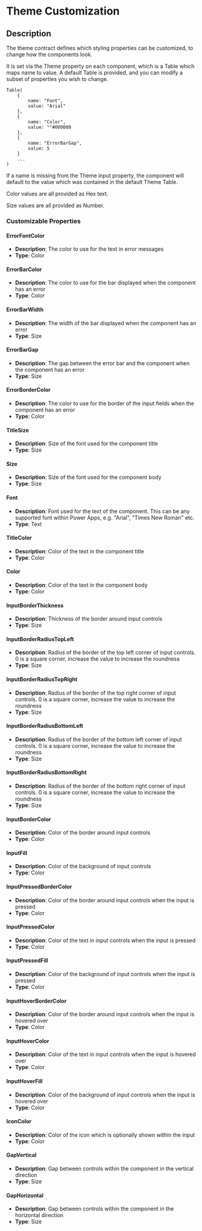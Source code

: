 # Theme Customization

## Description

The theme contract defines which styling properties can be customized, to change how the components look.

It is set via the Theme property on each component, which is a Table which maps name to value. A default Table is provided,
and you can modify a subset of properties you wish to change.

```
Table(
    {
        name: "Font",
        value: "Arial"
    },
    {
        name: "Color",
        value: ""#000000
    },
    {
        name: "ErrorBarGap",
        value: 5
    }
    ...
)
```

If a name is missing from the Theme input property, the component will default to the value which was contained in the default Theme Table.

Color values are all provided as Hex text.

Size values are all provided as Number.

### Customizable Properties

#### ErrorFontColor
- **Description**: The color to use for the text in error messages
- **Type**: Color

#### ErrorBarColor
- **Description**: The color to use for the bar displayed when the component has an error
- **Type**: Color

#### ErrorBarWidth
- **Description**: The width of the bar displayed when the component has an error
- **Type**: Size

#### ErrorBarGap
- **Description**: The gap between the error bar and the component when the component has an error
- **Type**: Size

#### ErrorBorderColor
- **Description**: The color to use for the border of the input fields when the component has an error
- **Type**: Color

#### TitleSize
- **Description**: Size of the font used for the component title
- **Type**: Size

#### Size
- **Description**: Size of the font used for the component body
- **Type**: Size

#### Font
- **Description**: Font used for the text of the component. This can be any supported font within Power Apps, e.g. "Arial", "Times New Roman" etc.
- **Type**: Text

#### TitleColor
- **Description**: Color of the text in the component title
- **Type**: Color

#### Color
- **Description**: Color of the text in the component body
- **Type**: Color

#### InputBorderThickness
- **Description**: Thickness of the border around input controls
- **Type**: Size

#### InputBorderRadiusTopLeft
- **Description**: Radius of the border of the top left corner of input controls. 0 is a square corner, increase the value to increase the roundness
- **Type**: Size

#### InputBorderRadiusTopRight
- **Description**: Radius of the border of the top right corner of input controls. 0 is a square corner, increase the value to increase the roundness
- **Type**: Size

#### InputBorderRadiusBottomLeft
- **Description**: Radius of the border of the bottom left corner of input controls. 0 is a square corner, increase the value to increase the roundness
- **Type**: Size

#### InputBorderRadiusBottomRight
- **Description**: Radius of the border of the bottom right corner of input controls. 0 is a square corner, increase the value to increase the roundness
- **Type**: Size

#### InputBorderColor
- **Description**: Color of the border around input controls
- **Type**: Color

#### InputFill
- **Description**: Color of the background of input controls
- **Type**: Color

#### InputPressedBorderColor
- **Description**: Color of the border around input controls when the input is pressed
- **Type**: Color

#### InputPressedColor
- **Description**: Color of the text in input controls when the input is pressed
- **Type**: Color

#### InputPressedFill
- **Description**: Color of the background of input controls when the input is pressed
- **Type**: Color

#### InputHoverBorderColor
- **Description**: Color of the border around input controls when the input is hovered over
- **Type**: Color

#### InputHoverColor
- **Description**: Color of the text in input controls when the input is hovered over
- **Type**: Color

#### InputHoverFill
- **Description**: Color of the background of input controls when the input is hovered over
- **Type**: Color

#### IconColor
- **Description**: Color of the icon which is optionally shown within the input
- **Type**: Color

#### GapVertical
- **Description**: Gap between controls within the component in the vertical direction
- **Type**: Size

#### GapHorizontal
- **Description**: Gap between controls within the component in the horizontal direction
- **Type**: Size